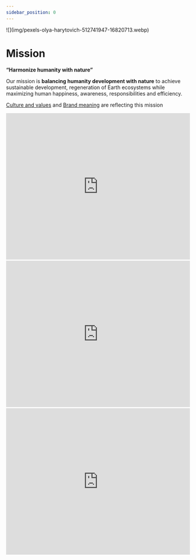 ```yaml
---
sidebar_position: 0
---
```


<div style={{ height:150, overflow:"hidden", verticalAlign:"middle", marginBottom:10, borderRadius:5 }}><div style={{ marginTop: "-30%" }}>
![](img/pexels-olya-harytovich-512741947-16820713.webp)
</div></div>

# Mission

**“Harmonize humanity with nature”**

Our mission is **balancing humanity development with nature** to achieve sustainable development, regeneration of Earth ecosystems while maximizing human happiness, awareness, responsibilities and efficiency.

[Culture and values](../company/Culture%20and%20values%20🫀/index.md) and [Brand meaning](Brand%20meaning.md) are reflecting this mission


<iframe width="100%" height="400" src="https://www.youtube.com/embed/GibiNy4d4gc" title="Carmen Twillie, Lebo M. - The Lion King - Circle Of Life" frameborder="0" allow="accelerometer; autoplay; clipboard-write; encrypted-media; gyroscope; picture-in-picture; web-share" referrerpolicy="strict-origin-when-cross-origin" allowfullscreen></iframe>

<iframe width="100%" height="400" src="https://www.youtube.com/embed/XAi3VTSdTxU" title="Michael Jackson - Earth Song (Official Video)" frameborder="0" allow="accelerometer; autoplay; clipboard-write; encrypted-media; gyroscope; picture-in-picture; web-share" referrerpolicy="strict-origin-when-cross-origin" allowfullscreen></iframe>

<iframe width="100%" height="400" src="https://www.youtube.com/embed/ejorQVy3m8E" title="Midnight Oil - Beds Are Burning" frameborder="0" allow="accelerometer; autoplay; clipboard-write; encrypted-media; gyroscope; picture-in-picture; web-share" referrerpolicy="strict-origin-when-cross-origin" allowfullscreen></iframe>
